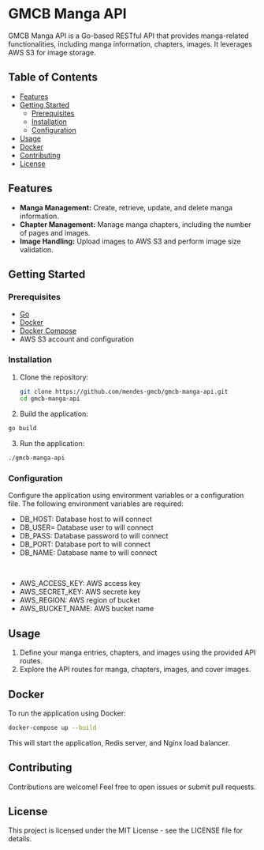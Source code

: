 # GMCB Manga API

GMCB Manga API is a Go-based RESTful API that provides manga-related functionalities, including manga information, chapters, images. It leverages AWS S3 for image storage.

## Table of Contents

- [Features](#features)
- [Getting Started](#getting-started)
  - [Prerequisites](#prerequisites)
  - [Installation](#installation)
  - [Configuration](#configuration)
- [Usage](#usage)
- [Docker](#docker)
- [Contributing](#contributing)
- [License](#license)

## Features

- **Manga Management:** Create, retrieve, update, and delete manga information.
- **Chapter Management:** Manage manga chapters, including the number of pages and images.
- **Image Handling:** Upload images to AWS S3 and perform image size validation.

## Getting Started

### Prerequisites

- [Go](https://golang.org/doc/install)
- [Docker](https://docs.docker.com/get-docker/)
- [Docker Compose](https://docs.docker.com/compose/install/)
- AWS S3 account and configuration

### Installation

1. Clone the repository:

   ```bash
   git clone https://github.com/mendes-gmcb/gmcb-manga-api.git
   cd gmcb-manga-api
   ```

2. Build the application:
  ```bash
  go build
  ```

3. Run the application:
  ```bash
  ./gmcb-manga-api
  ```

### Configuration

Configure the application using environment variables or a configuration file. The following environment variables are required:

- DB_HOST: Database host to will connect
- DB_USER= Database user to will connect
- DB_PASS: Database password to will connect
- DB_PORT: Database port to will connect
- DB_NAME: Database name to will connect

<br>

- AWS_ACCESS_KEY: AWS access key
- AWS_SECRET_KEY: AWS secrete key 
- AWS_REGION: AWS region of bucket
- AWS_BUCKET_NAME: AWS bucket name

## Usage

1. Define your manga entries, chapters, and images using the provided API routes.
2. Explore the API routes for manga, chapters, images, and cover images.

## Docker

To run the application using Docker:

```bash
docker-compose up --build
```

This will start the application, Redis server, and Nginx load balancer.

## Contributing

Contributions are welcome! Feel free to open issues or submit pull requests.

## License

This project is licensed under the MIT License - see the LICENSE file for details.

